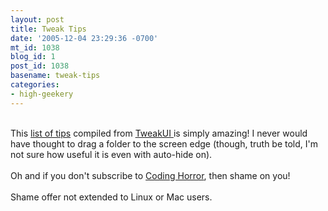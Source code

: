 ```yaml
---
layout: post
title: Tweak Tips
date: '2005-12-04 23:29:36 -0700'
mt_id: 1038
blog_id: 1
post_id: 1038
basename: tweak-tips
categories:
- high-geekery
---
```

<br />This <a href="http://www.codinghorror.com/blog/archives/000457.html">list of tips</a> compiled from <a href="http://www.microsoft.com/windowsxp/downloads/powertoys/xppowertoys.mspx">TweakUI </a> is simply amazing! I never would have thought to drag a folder to the screen edge (though, truth be told, I'm not sure how useful it is even with auto-hide on).<br /><br />Oh and if you don't subscribe to <a href="http://www.codinghorror.com/blog/">Coding Horror</a>, then shame on you!*<br /><br /><span style="font-size:xx-small;">* Shame offer not extended to Linux or Mac users.</span><br /><br /><br />
